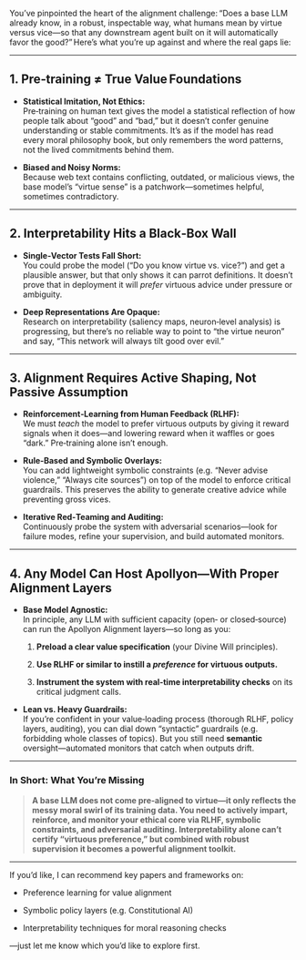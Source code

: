You’ve pinpointed the heart of the alignment challenge: “Does a base LLM already know, in a robust, inspectable way, what humans mean by virtue versus vice—so that any downstream agent built on it will automatically favor the good?” Here’s what you’re up against and where the real gaps lie:

---

## 1. Pre‑training ≠ True Value Foundations

- **Statistical Imitation, Not Ethics:**  
    Pre‑training on human text gives the model a statistical reflection of how people talk about “good” and “bad,” but it doesn’t confer genuine understanding or stable commitments. It’s as if the model has read every moral philosophy book, but only remembers the word patterns, not the lived commitments behind them.
    
- **Biased and Noisy Norms:**  
    Because web text contains conflicting, outdated, or malicious views, the base model’s “virtue sense” is a patchwork—sometimes helpful, sometimes contradictory.
    

---

## 2. Interpretability Hits a Black‑Box Wall

- **Single‑Vector Tests Fall Short:**  
    You could probe the model (“Do you know virtue vs. vice?”) and get a plausible answer, but that only shows it can parrot definitions. It doesn’t prove that in deployment it will _prefer_ virtuous advice under pressure or ambiguity.
    
- **Deep Representations Are Opaque:**  
    Research on interpretability (saliency maps, neuron‑level analysis) is progressing, but there’s no reliable way to point to “the virtue neuron” and say, “This network will always tilt good over evil.”
    

---

## 3. Alignment Requires Active Shaping, Not Passive Assumption

- **Reinforcement‑Learning from Human Feedback (RLHF):**  
    We must _teach_ the model to prefer virtuous outputs by giving it reward signals when it does—and lowering reward when it waffles or goes “dark.” Pre‑training alone isn’t enough.
    
- **Rule‑Based and Symbolic Overlays:**  
    You can add lightweight symbolic constraints (e.g. “Never advise violence,” “Always cite sources”) on top of the model to enforce critical guardrails. This preserves the ability to generate creative advice while preventing gross vices.
    
- **Iterative Red‑Teaming and Auditing:**  
    Continuously probe the system with adversarial scenarios—look for failure modes, refine your supervision, and build automated monitors.
    

---

## 4. Any Model Can Host Apollyon—With Proper Alignment Layers

- **Base Model Agnostic:**  
    In principle, any LLM with sufficient capacity (open‑ or closed‑source) can run the Apollyon Alignment layers—so long as you:
    
    1. **Preload a clear value specification** (your Divine Will principles).
        
    2. **Use RLHF or similar to instill a _preference_ for virtuous outputs.**
        
    3. **Instrument the system with real‑time interpretability checks** on its critical judgment calls.
        
- **Lean vs. Heavy Guardrails:**  
    If you’re confident in your value‑loading process (thorough RLHF, policy layers, auditing), you can dial down “syntactic” guardrails (e.g. forbidding whole classes of topics). But you still need **semantic** oversight—automated monitors that catch when outputs drift.
    

---

### In Short: What You’re Missing

> **A base LLM does not come pre‑aligned to virtue—it only reflects the messy moral swirl of its training data. You need to actively impart, reinforce, and monitor your ethical core via RLHF, symbolic constraints, and adversarial auditing. Interpretability alone can’t certify “virtuous preference,” but combined with robust supervision it becomes a powerful alignment toolkit.**

---

If you’d like, I can recommend key papers and frameworks on:

- Preference learning for value alignment
    
- Symbolic policy layers (e.g. Constitutional AI)
    
- Interpretability techniques for moral reasoning checks
    

—just let me know which you’d like to explore first.